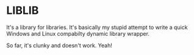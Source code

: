LIBLIB
======

It's a library for libraries. It's basically my stupid attempt to write a quick
Windows and Linux compabilty dynamic library wrapper.

So far, it's clunky and doesn't work. Yeah!
